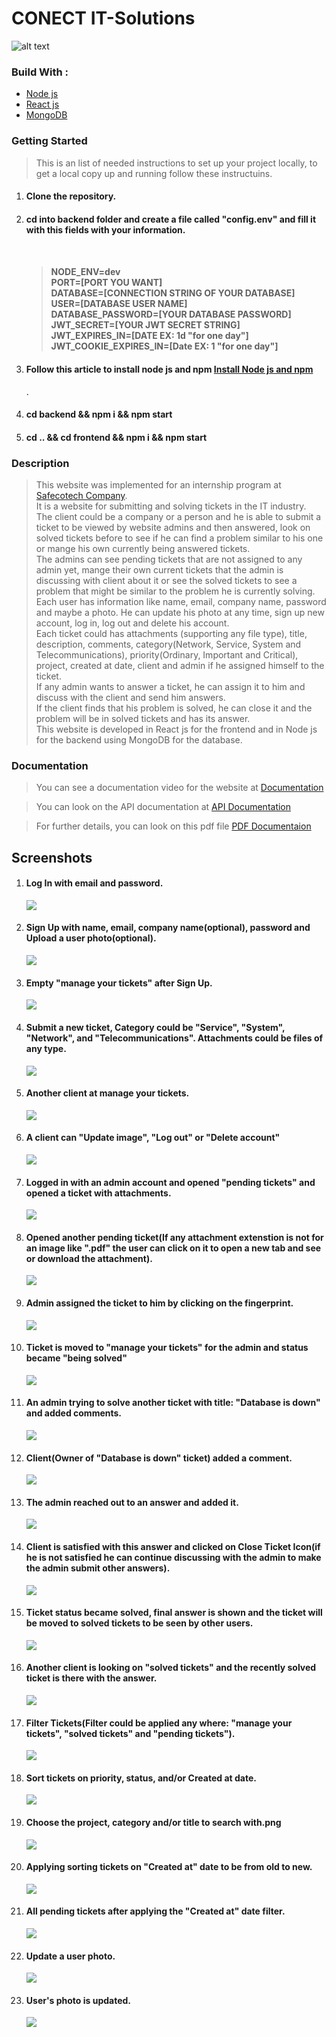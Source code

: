 # CONECT IT-Solutions

![alt text](./Images/CONNECT.png)

<h3>Build With : </h3>
 <ul>
  <li><a href="https://www.w3schools.com/nodejs/">Node js</a></li>
  <li><a href="https://www.w3schools.com/REACT/DEFAULT.ASP">React js</a></li>
  <li><a href="https://www.w3schools.in/mongodb/tutorials/">MongoDB</a></li>
 </ul>

<h3>Getting Started</h3>
<blockquote>
  <p>This is an list of needed instructions to set up your project locally, to get a local copy up and running follow these instructuins.
 </p>
</blockquote>
<ol>
<li>
  <h4>Clone the repository.</h4>
 </li>
 <li>
  <h4>cd into backend folder and create a file called "config.env" and fill it with this fields with your information. <h4>  <br> <blockquote> <p> NODE_ENV=dev <br>
PORT=[PORT YOU WANT] <br>
DATABASE=[CONNECTION STRING OF YOUR DATABASE] <br>
USER=[DATABASE USER NAME] <br>
DATABASE_PASSWORD=[YOUR DATABASE PASSWORD] <br>
JWT_SECRET=[YOUR JWT SECRET STRING] <br>
JWT_EXPIRES_IN=[DATE EX: 1d "for one day"] <br>
JWT_COOKIE_EXPIRES_IN=[Date EX: 1 "for one day"] <br></p> </blockquote>
 </li>
 <li>
  <h4>Follow this article to install node js and npm <a href="https://phoenixnap.com/kb/install-node-js-npm-on-windows">Install Node js and npm</a></h4>.
 </li>
 <li>
  <h4>cd backend && npm i && npm start</h4>
 </li>
 <li>
  <h4>cd .. && cd frontend && npm i && npm start</h4>
 </li>
 </ol>

<h3>Description</h3>
<blockquote>
  <p>
  This website was implemented for an internship program at <a href="https://safecotech.com/">Safecotech Company</a>.
  <br>
  It is a website for submitting and solving tickets in the IT industry.
  <br>
  The client could be a company or a person and he is able to submit a ticket to be viewed by website admins and then answered, look on solved tickets before to see if he can find a problem similar to his one or mange his own currently being answered tickets.
  <br>
  The admins can see pending tickets that are not assigned to any admin yet, mange their own current tickets that the admin is discussing with client about it or see the solved tickets to see a problem that might be similar to the problem he is currently solving.
  <br>
  Each user has information like name, email, company name, password and maybe a photo. He can update his photo at any time, sign up new account, log in, log out and delete his account.
  <br> 
  Each ticket could has attachments (supporting any file type), title, description, comments, category(Network, Service, System and Telecommunications), priority(Ordinary, Important and Critical), project, created at date, client and admin if he assigned himself to the ticket.
  <br> 
  If any admin wants to answer a ticket, he can assign it to him and discuss with the client and send him answers.
  <br>
  If the client finds that his problem is solved, he can close it and the problem will be in solved tickets and has its answer.
  <br>
  This website is developed in React js for the frontend and in Node js for the backend using MongoDB for the database.

 </p>
</blockquote>

<h3>Documentation</h3>
<blockquote>
  <p>
  You can see a documentation video for the website at <a href="https://www.youtube.com/watch?v=G2PCJBHN9Ik">Documentation</a>
  </p>
</blockquote>
<blockquote>
  <p>
  You can look on the API documentation at <a href="https://documenter.getpostman.com/view/22736405/VVkFatrB">API Documentation</a>
  </p>
</blockquote>
<blockquote>
  <p>
  For further details, you can look on this pdf file <a href="https://">PDF Documentaion</a>
  </p>
</blockquote>

<h2 href="#Screenshots">Screenshots</h2>
<ol>
<li>
  <h4>Log In with email and password.</h4>
  <img src="./Images/Log In.png">
</li>
<li>
  <h4>Sign Up with name, email, company name(optional), password and Upload a user photo(optional).</h4>
  <img src="./Images/Upload image at sign up.png">
</li>
<li>
  <h4>Empty "manage your tickets" after Sign Up.</h4>
  <img src="./Images/Empty manage your tickets.png">
</li>
<li>
  <h4>Submit a new ticket, Category could be "Service", "System", "Network", and "Telecommunications". Attachments could be files of any type.</h4>
  <img src="./Images/Submit a new ticket.png">
</li>
<li>
  <h4>Another client at manage your tickets.</h4>
  <img src="./Images/Full manage your tickets.png">
</li>
<li>
  <h4>A client can "Update image", "Log out" or "Delete account"</h4>
  <img src="./Images/Update image, Log out or Delete account.png">
</li>
<li>
  <h4>Logged in with an admin account and opened "pending tickets" and opened a ticket with attachments.</h4>
  <img src="./Images/Pending tickets for admins.png">
</li>
<li>
  <h4>Opened another pending ticket(If any attachment extenstion is not for an image like ".pdf" the user can click on it to open a new tab and see or download the attachment).</h4>
  <img src="./Images/Another pending ticket.png">
</li>
<li>
  <h4>Admin assigned the ticket to him by clicking on the fingerprint.</h4>
  <img src="./Images/Assiging the ticket to the admin by clicking on the fingerprint.png">
</li>
<li>
  <h4>Ticket is moved to "manage your tickets" for the admin and status became "being solved"</h4>
  <img src="./Images/Ticket is moved to manage your tickets for the admin and status became being solved.png">
</li>
<li>
  <h4>An admin trying to solve another ticket with title: "Database is down" and added comments.</h4>
  <img src="./Images/Admin added comments.png">
</li>
<li>
  <h4>Client(Owner of "Database is down" ticket) added a comment.</h4>
  <img src="./Images/Client added a comment.png">
</li>
<li>
  <h4>The admin reached out to an answer and added it.</h4>
  <img src="./Images/Admin added an answer.png">
</li>
<li>
  <h4>Client is satisfied with this answer and clicked on Close Ticket Icon(if he is not satisfied he can continue discussing with the admin to make the admin submit other answers).</h4>
  <img src="./Images/Client is satisfied with this answer and clicked on Close Ticket Icon.png">
</li>
<li>
  <h4>Ticket status became solved, final answer is shown and the ticket will be moved to solved tickets to be seen by other users.</h4>
  <img src="./Images/Ticket status became solved, final answer is shown and the ticket will be moved to solved tickets to be seen by other users.png">
</li>
<li>
  <h4>Another client is looking on "solved tickets" and the recently solved ticket is there with the answer.</h4>
  <img src="./Images/Another client looking on solved tickets and the recently solved ticket is there.png">
</li>
<li>
  <h4>Filter Tickets(Filter could be applied any where: "manage your tickets", "solved tickets" and "pending tickets").</h4>
  <img src="./Images/Filter Tickets.png">
</li>
<li>
  <h4>Sort tickets on priority, status, and/or Created at date.</h4>
  <img src="./Images/Sort on priority, status, and Created at date.png">
</li>
<li>
  <h4>Choose the project, category and/or title to search with.png</h4>
  <img src="./Images/Choose the project, category and title to search with.png">
</li>
<li>
  <h4>Applying sorting tickets on "Created at" date to be from old to new.</h4>
  <img src="./Images/Sort on Created at to be from old to new.png">
</li>
<li>
  <h4>All pending tickets after applying the "Created at" date filter.</h4>
  <img src="./Images/All pending tickets after applying the Created at filter.png">
</li>
<li>
  <h4>Update a user photo.</h4>
  <img src="./Images/Update a user photo.png">
</li>
<li>
  <h4>User's photo is updated.</h4>
  <img src="./Images/User's photo is updated.png">
</li>
</ol>

